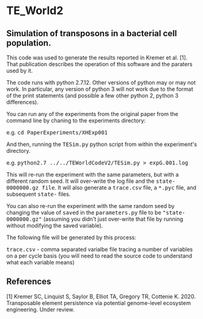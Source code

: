 # TE_World2
## Simulation of transposons in a bacterial cell population.

This code was used to generate the results reported in Kremer et al. [1].  That publication describes the operation of 
this software and the paraters used by it.

The code runs with python 2.7.12.  Other versions of python may or may not work.  In particular, any version of python 3 
will not work due to the format of the print statements (and possible a few other python 2, python 3 differences).

You can run any of the experiments from the original paper from the command line by chaning to the experiments directory:

e.g. <tt>cd PaperExperiments/XHExp001</tt>

And then, running the <tt>TESim.py</tt> python script from within the experiment's directory.

e.g. <tt>python2.7 ../../TEWorldCodeV2/TESim.py > expG.001.log</tt>

This will re-run the experiment with the same parameters, but with a different random seed.  It will over-write the log
file and the <tt>state-0000000.gz file</tt>.  It will also generate a <tt>trace.csv</tt> file, a <tt>\*.pyc</tt> file, and subsequent <tt>state-</tt> files. 

You can also re-run the experiment with the same random seed by changing the value of <tt>saved</tt> in the 
<tt>parameters.py</tt> file to be <tt>"state-0000000.gz"</tt> (assuming you didn't just over-write that file by 
running without modifying the saved variable).

The following file will be generated by this process:

<tt>trace.csv</tt> - comma separated varialbe file tracing a number of variables on a per cycle basis (you will need to read
  the source code to understand what each variable means)
  


## References

[1] Kremer SC, Linquist S, Saylor B, Elliot TA, Gregory TR, Cottenie K. 2020. Transposable element persistence via 
potential genome-level ecosystem engineering. Under review.
